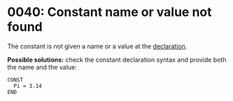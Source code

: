 # 0040: Constant name or value not found

The constant is not given a name or a value at the [declaration](../../coding/constants.md).

**Possible solutions:** check the constant declaration syntax and provide both the name and the value:

```text
CONST
  Pi = 3.14
END
```



